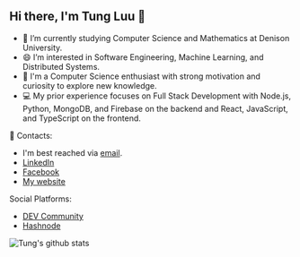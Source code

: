 ## Hi there, I'm Tung Luu 👋

- 🔭 I’m currently studying Computer Science and Mathematics at Denison University.
- 😄 I’m interested in Software Engineering, Machine Learning, and Distributed Systems.
- 🧐 I'm a Computer Science enthusiast with strong motivation and curiosity to explore new knowledge.
- 💻 My prior experience focuses on Full Stack Development with Node.js, Python, MongoDB, and Firebase on the backend and React, JavaScript, and TypeScript on the frontend.

📧 Contacts:
- I'm best reached via [email](mailto:luukhanhtung2002@gmail.com).
- [LinkedIn](https://www.linkedin.com/in/tung-luu/)
- [Facebook](https://www.facebook.com/TungKLuu/)
- [My website](https://tung2389.github.io/)
<!--
- 💬 Ask me about ...
- 📫 How to reach me: ...
- 😄 Pronouns: ...
- ⚡ Fun fact: ...
-->

Social Platforms:
- [DEV Community](https://dev.to/tung2389)
- [Hashnode](https://hashnode.com/@tung2389)



![Tung's github stats](https://github-readme-stats.vercel.app/api?username=tung2389&show_icons=true)

<!-- ![Top Languages](https://github-readme-stats.vercel.app/api/top-langs/?username=tung2389) -->
